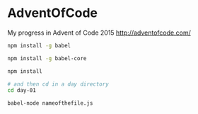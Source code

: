 # AdventOfCode
My progress in Advent of Code 2015 http://adventofcode.com/

```bash
npm install -g babel

npm install -g babel-core

npm install

# and then cd in a day directory
cd day-01

babel-node nameofthefile.js

```
